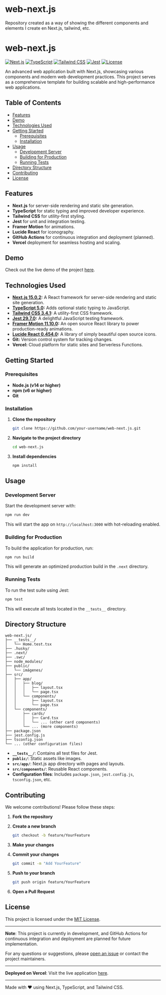# web-next.js
Repository created as a way of showing the different components and elements I create en Next.js, tailwind, etc.
# web-next.js

[![Next.js](https://img.shields.io/badge/Next.js-15.0.2-blue.svg)](https://nextjs.org/)
[![TypeScript](https://img.shields.io/badge/TypeScript-5.0-blue.svg)](https://www.typescriptlang.org/)
[![Tailwind CSS](https://img.shields.io/badge/Tailwind_CSS-3.4.1-38B2AC.svg)](https://tailwindcss.com/)
[![Jest](https://img.shields.io/badge/Jest-29.7.0-C21325.svg)](https://jestjs.io/)
[![License](https://img.shields.io/badge/License-MIT-green.svg)](LICENSE)

An advanced web application built with Next.js, showcasing various components and modern web development practices. This project serves as a comprehensive template for building scalable and high-performance web applications.

## Table of Contents

- [Features](#features)
- [Demo](#demo)
- [Technologies Used](#technologies-used)
- [Getting Started](#getting-started)
  - [Prerequisites](#prerequisites)
  - [Installation](#installation)
- [Usage](#usage)
  - [Development Server](#development-server)
  - [Building for Production](#building-for-production)
  - [Running Tests](#running-tests)
- [Directory Structure](#directory-structure)
- [Contributing](#contributing)
- [License](#license)

## Features

- **Next.js** for server-side rendering and static site generation.
- **TypeScript** for static typing and improved developer experience.
- **Tailwind CSS** for utility-first styling.
- **Jest** for unit and integration testing.
- **Framer Motion** for animations.
- **Lucide React** for iconography.
- **GitHub Actions** for continuous integration and deployment (planned).
- **Vercel** deployment for seamless hosting and scaling.

## Demo

Check out the live demo of the project [here](#).

## Technologies Used

- **[Next.js 15.0.2](https://nextjs.org/):** A React framework for server-side rendering and static site generation.
- **[TypeScript 5.0](https://www.typescriptlang.org/):** Adds optional static typing to JavaScript.
- **[Tailwind CSS 3.4.1](https://tailwindcss.com/):** A utility-first CSS framework.
- **[Jest 29.7.0](https://jestjs.io/):** A delightful JavaScript testing framework.
- **[Framer Motion 11.10.0](https://www.framer.com/motion/):** An open source React library to power production-ready animations.
- **[Lucide React 0.454.0](https://lucide.dev/):** A library of simply beautiful open source icons.
- **Git:** Version control system for tracking changes.
- **Vercel:** Cloud platform for static sites and Serverless Functions.

## Getting Started

### Prerequisites

- **Node.js (v14 or higher)**
- **npm (v6 or higher)**
- **Git**

### Installation

1. **Clone the repository**

   ```bash
   git clone https://github.com/your-username/web-next.js.git
   ```

2. **Navigate to the project directory**

   ```bash
   cd web-next.js
   ```

3. **Install dependencies**

   ```bash
   npm install
   ```

## Usage

### Development Server

Start the development server with:

```bash
npm run dev
```

This will start the app on `http://localhost:3000` with hot-reloading enabled.

### Building for Production

To build the application for production, run:

```bash
npm run build
```

This will generate an optimized production build in the `.next` directory.

### Running Tests

To run the test suite using Jest:

```bash
npm test
```

This will execute all tests located in the `__tests__` directory.

## Directory Structure

```
web-next.js/
├── __tests__/
│   └── Home.test.tsx
├── .husky/
├── .next/
├── .swc/
├── node_modules/
├── public/
│   └── imágenes/
├── src/
│   ├── app/
│   │   ├── blog/
│   │   │   ├── layout.tsx
│   │   │   └── page.tsx
│   │   └── components/
│   │       ├── layout.tsx
│   │       └── page.tsx
│   └── components/
│       ├── cards/
│       │   ├── Card.tsx
│       │   └── ... (other card components)
│       └── ... (more components)
├── package.json
├── jest.config.js
├── tsconfig.json
└── ... (other configuration files)
```

- **`__tests__/`**: Contains all test files for Jest.
- **`public/`**: Static assets like images.
- **`src/app/`**: Next.js app directory with pages and layouts.
- **`src/components/`**: Reusable React components.
- **Configuration files**: Includes `package.json`, `jest.config.js`, `tsconfig.json`, etc.

## Contributing

We welcome contributions! Please follow these steps:

1. **Fork the repository**
2. **Create a new branch**

   ```bash
   git checkout -b feature/YourFeature
   ```

3. **Make your changes**
4. **Commit your changes**

   ```bash
   git commit -m "Add YourFeature"
   ```

5. **Push to your branch**

   ```bash
   git push origin feature/YourFeature
   ```

6. **Open a Pull Request**

## License

This project is licensed under the [MIT License](LICENSE).

---

**Note**: This project is currently in development, and GitHub Actions for continuous integration and deployment are planned for future implementation.

For any questions or suggestions, please [open an issue](https://github.com/your-username/web-next.js/issues) or contact the project maintainers.

---

**Deployed on Vercel**: Visit the live application [here](#).

---

Made with ❤️ using Next.js, TypeScript, and Tailwind CSS.